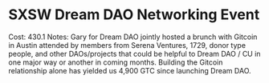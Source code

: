 # SXSW Dream DAO Networking Event

Cost: 430.1
Notes: Gary for Dream DAO jointly hosted a brunch with Gitcoin in Austin attended by members from Serena Ventures, 1729, donor type people, and other DAOs/projects that could be helpful to Dream DAO / CU in one major way or another in coming months. Building the Gitcoin relationship alone has yielded us 4,900 GTC since launching Dream DAO.
